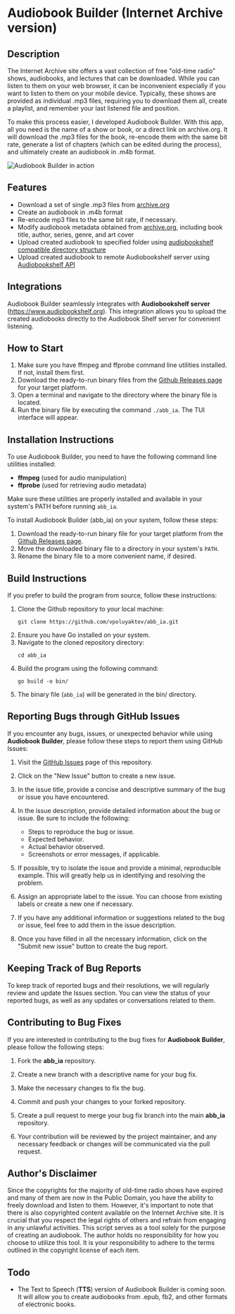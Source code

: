 # Audiobook Builder (Internet Archive version)

## Description

The Internet Archive site offers a vast collection of free "old-time radio" shows, audiobooks, and lectures that can be downloaded. While you can listen to them on your web browser, it can be inconvenient especially if you want to listen to them on your mobile device. Typically, these shows are provided as individual .mp3 files, requiring you to download them all, create a playlist, and remember your last listened file and position.

To make this process easier, I developed Audiobook Builder. With this app, all you need is the name of a show or book, or a direct link on archive.org. It will download the .mp3 files for the book, re-encode them with the same bit rate, generate a list of chapters (which can be edited during the process), and ultimately create an audiobook in .m4b format.


![Audiobook Builder in action](https://github.com/vpoluyaktov/abb_ia/blob/master/assets/abb_ia.gif)


## Features

- Download a set of single .mp3 files from [archive.org](https://archive.org)
- Create an audiobook in .m4b format
- Re-encode mp3 files to the same bit rate, if necessary.
- Modify audiobook metadata obtained from [archive.org](https://archive.org), including book title, author, series, genre, and art cover
- Upload created audiobook to specified folder using [audiobookshelf compatible directory structure](https://www.audiobookshelf.org/docs/#book-directory-structure)
- Upload created audiobook to remote Audiobookshelf server using [Audiobookshelf API](https://api.audiobookshelf.org/)

## Integrations

Audiobook Builder seamlessly integrates with **Audiobookshelf server** (https://www.audiobookshelf.org). This integration allows you to upload the created audiobooks directly to the Audiobook Shelf server for convenient listening.

## How to Start

1. Make sure you have ffmpeg and ffprobe command line utilities installed. If not, install them first.
2. Download the ready-to-run binary files from the [Github Releases page](https://github.com/vpoluyaktov/abb_ia/releases) for your target platform.
3. Open a terminal and navigate to the directory where the binary file is located.
4. Run the binary file by executing the command `./abb_ia`. The TUI interface will appear.

## Installation Instructions

To use Audiobook Builder, you need to have the following command line utilities installed:

- **ffmpeg** (used for audio manipulation)
- **ffprobe** (used for retrieving audio metadata)

Make sure these utilities are properly installed and available in your system's PATH before running `abb_ia`.

To install Audiobook Builder (abb_ia) on your system, follow these steps:

1. Download the ready-to-run binary file for your target platform from the [Github Releases page](https://github.com/vpoluyaktov/abb_ia/releases).
2. Move the downloaded binary file to a directory in your system's `PATH`.
3. Rename the binary file to a more convenient name, if desired.

## Build Instructions

If you prefer to build the program from source, follow these instructions:

1. Clone the Github repository to your local machine:
   ```
   git clone https://github.com/vpoluyaktov/abb_ia.git
   ```
2. Ensure you have Go installed on your system.
3. Navigate to the cloned repository directory:
   ```
   cd abb_ia
   ```
4. Build the program using the following command:
   ```
   go build -o bin/
   ```
5. The binary file (`abb_ia`) will be generated in the bin/ directory.

## Reporting Bugs through GitHub Issues

If you encounter any bugs, issues, or unexpected behavior while using **Audiobook Builder**, please follow these steps to report them using GitHub Issues:

1. Visit the [GitHub Issues](https://github.com/vpoluyaktov/abb_ia/issues) page of this repository.

2. Click on the "New Issue" button to create a new issue.

3. In the issue title, provide a concise and descriptive summary of the bug or issue you have encountered.

4. In the issue description, provide detailed information about the bug or issue. Be sure to include the following:
   - Steps to reproduce the bug or issue.
   - Expected behavior.
   - Actual behavior observed.
   - Screenshots or error messages, if applicable.

5. If possible, try to isolate the issue and provide a minimal, reproducible example. This will greatly help us in identifying and resolving the problem.

6. Assign an appropriate label to the issue. You can choose from existing labels or create a new one if necessary.

7. If you have any additional information or suggestions related to the bug or issue, feel free to add them in the issue description.

8. Once you have filled in all the necessary information, click on the "Submit new issue" button to create the bug report.

## Keeping Track of Bug Reports

To keep track of reported bugs and their resolutions, we will regularly review and update the Issues section. You can view the status of your reported bugs, as well as any updates or conversations related to them.

## Contributing to Bug Fixes

If you are interested in contributing to the bug fixes for **Audiobook Builder**, please follow the following steps:

1. Fork the **abb_ia** repository.

2. Create a new branch with a descriptive name for your bug fix.

3. Make the necessary changes to fix the bug.

4. Commit and push your changes to your forked repository.

5. Create a pull request to merge your bug fix branch into the main **abb_ia** repository.

6. Your contribution will be reviewed by the project maintainer, and any necessary feedback or changes will be communicated via the pull request.

## Author's Disclaimer

Since the copyrights for the majority of old-time radio shows have expired and many of them are now in the Public Domain, you have the ability to freely download and listen to them. However, it's important to note that there is also copyrighted content available on the Internet Archive site. It is crucial that you respect the legal rights of others and refrain from engaging in any unlawful activities. This script serves as a tool solely for the purpose of creating an audiobook. The author holds no responsibility for how you choose to utilize this tool. It is your responsibility to adhere to the terms outlined in the copyright license of each item.

## Todo
- The Text to Speech (**TTS**) version of Audiobook Builder is coming soon. It will allow you to create audiobooks from .epub, fb2, and other formats of electronic books.


